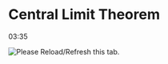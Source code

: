 Central Limit Theorem
=====================

  

﻿03:35﻿

![Please Reload/Refresh this tab.](https://storage.googleapis.com/askify-screenshot/OSjrUF0MkseKhHUgi4Do1evgFDg2/extension_screenshots/screenshot_default_c4fc9700-99f8-4251-b797-4f8bac0e0a3a.jpeg)